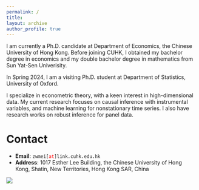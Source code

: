 ```yaml
---
permalink: /
title: 
layout: archive
author_profile: true
---
```




I am currently a Ph.D. candidate at Department of Economics, the Chinese University of Hong Kong. Before joining CUHK, I obtained my bachelor degree in economics and my double bachelor degree in mathematics from Sun Yat-Sen Univerisity. 

In Spring 2024, I am a visiting Ph.D. student at Department of Statistics, University of Oxford.  

I specialize in econometric theory, with a keen interest in high-dimensional data. My current research focuses on causal inference with instrumental variables, and machine learning for nonstationary time series. I also have research works on robust inference for panel data.  



# Contact 

* **Email**: <span>`zwmei[`</span><span style="color:red">`at`</span><span>`]link.cuhk.edu.hk`</span>
* **Address**: 1017 Esther Lee Building, the Chinese University of Hong Kong, Shatin, New Territories, Hong Kong SAR, China

<a href='https://clustrmaps.com/site/1c06q'  title='Visit tracker'><img src='//clustrmaps.com/map_v2.png?cl=ffffff&w=0&t=n&d=Oa8jPA92TX2-hE4ZWijjjITlpkHzGzOQ6yOEzU7NGR8'/></a>

